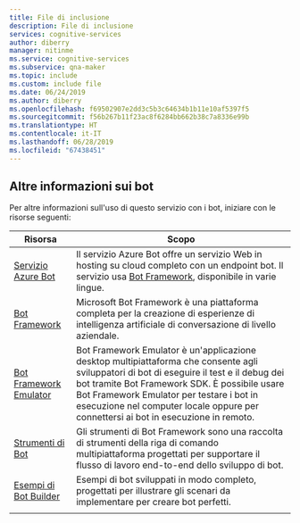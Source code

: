 ```yaml
---
title: File di inclusione
description: File di inclusione
services: cognitive-services
author: diberry
manager: nitinme
ms.service: cognitive-services
ms.subservice: qna-maker
ms.topic: include
ms.custom: include file
ms.date: 06/24/2019
ms.author: diberry
ms.openlocfilehash: f69502907e2dd3c5b3c64634b1b11e10af5397f5
ms.sourcegitcommit: f56b267b11f23ac8f6284bb662b38c7a8336e99b
ms.translationtype: HT
ms.contentlocale: it-IT
ms.lasthandoff: 06/28/2019
ms.locfileid: "67438451"
---
```

## <a name="more-information-about-bots"></a>Altre informazioni sui bot

Per altre informazioni sull'uso di questo servizio con i bot, iniziare con le risorse seguenti:

|Risorsa|Scopo|
|--|--|
|[Servizio Azure Bot](https://dev.botframework.com/)|Il servizio Azure Bot offre un servizio Web in hosting su cloud completo con un endpoint bot. Il servizio usa [Bot Framework](https://github.com/Microsoft/botframework), disponibile in varie lingue.|
|[Bot Framework](https://github.com/Microsoft/botframework)|Microsoft Bot Framework è una piattaforma completa per la creazione di esperienze di intelligenza artificiale di conversazione di livello aziendale.|
|[Bot Framework Emulator](https://github.com/Microsoft/botframework#Bot-Framework-Emulator)|Bot Framework Emulator è un'applicazione desktop multipiattaforma che consente agli sviluppatori di bot di eseguire il test e il debug dei bot tramite Bot Framework SDK. È possibile usare Bot Framework Emulator per testare i bot in esecuzione nel computer locale oppure per connettersi ai bot in esecuzione in remoto.|
|[Strumenti di Bot](https://github.com/Microsoft/botbuilder-tools)|Gli strumenti di Bot Framework sono una raccolta di strumenti della riga di comando multipiattaforma progettati per supportare il flusso di lavoro end-to-end dello sviluppo di bot. |
|[Esempi di Bot Builder](https://github.com/Microsoft/BotBuilder-Samples)|Esempi di bot sviluppati in modo completo, progettati per illustrare gli scenari da implementare per creare bot perfetti.|
|||
